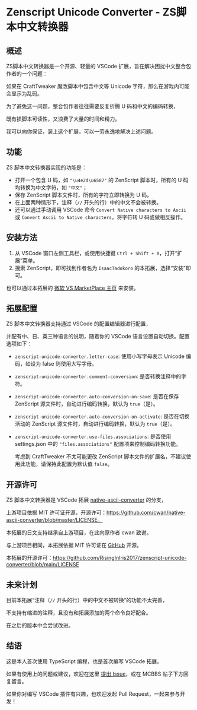 # Zenscript Unicode Converter - ZS脚本中文转换器

## 概述

ZS脚本中文转换器是一个开源、轻量的 VSCode 扩展，旨在解决困扰中文整合包作者的一个问题：

如果在 CraftTweaker 魔改脚本中包含中文等 Unicode 字符，那么在游戏内可能会显示为乱码。

为了避免这一问题，整合包作者往往需要反复折腾 U 码和中文的编码转换，

既有损脚本可读性，又浪费了大量的时间和精力。

我可以向你保证，装上这个扩展，可以一劳永逸地解决上述问题。

## 功能

ZS 脚本中文转换器实现的功能是：

- 打开一个包含 U 码，如 `"\u4e2d\u6587"` 的 ZenScript 脚本时，所有的 U 码均转换为中文字符，如 `"中文"`；
- 保存 ZenScript 脚本文件时，所有的字符立即转换为 U 码。
- 在上面两种情形下，注释（`//` 开头的行）中的中文不会被转换。
- 还可以通过手动调用 VSCode 命令 `Convert Native characters to Ascii` 或 `Convert Ascii to Native characters`，将字符转 U 码或做相反操作。

## 安装方法

1. 从 VSCode 窗口左侧工具栏，或使用快捷键 `Ctrl + Shift + X`，打开“扩展”菜单。
2. 搜索 ZenScript，即可找到作者名为 `IsaacTadokoro` 的本拓展，选择“安装”即可。

也可以通过本拓展的 [微软 VS MarketPlace 主页](https://marketplace.visualstudio.com/items?itemName=IsaacTadokoro.zenscript-unicode-converter) 来安装。

## 拓展配置

ZS 脚本中文转换器支持通过 VSCode 的配置编辑器进行配置，

并配有中、日、英三种语言的说明，随着你的 VSCode 语言设置自动切换。配置选项如下：

* `zenscript-unicode-converter.letter-case`: 使用小写字母表示 Unicode 编码，如设为 false 则使用大写字母。
* `zenscript-unicode-converter.comment-conversion`: 是否转换注释中的字符。
* `zenscript-unicode-converter.auto-conversion-on-save`: 是否在保存 ZenScript 源文件时，自动进行编码转换，默认为 `true`（是）。
* `zenscript-unicode-converter.auto-conversion-on-activate`: 是否在切换活动的 ZenScript 源文件时，自动进行编码转换，默认为 `true`（是）。
* `zenscript-unicode-converter.use-files.associations`: 是否使用 settings.json 中的 `"files.associations"` 配置项来控制编码转换功能。

  考虑到 CraftTweaker 不太可能更改 ZenScript 脚本文件的扩展名，不建议使用此功能，请保持此配置为默认值 `false`。

## 开源许可

ZS 脚本中文转换器是 VSCode 拓展 [native-ascii-converter](https://github.com/cwan/native-ascii-converter) 的分支，

上游项目依据 MIT 许可证开源，开源许可：https://github.com/cwan/native-ascii-converter/blob/master/LICENSE。

本拓展的日文支持继承自上游项目，在此向原作者 cwan 致谢。

与上游项目相同，本拓展依据 MIT 许可证在 [GitHub](https://github.com/RisingInIris2017/zenscript-unicode-converter) 开源。

本拓展的开源许可：https://github.com/RisingInIris2017/zenscript-unicode-converter/blob/main/LICENSE

## 未来计划

目前本拓展“注释（`//` 开头的行）中的中文不被转换”的功能不太完善，

不支持有缩进的注释，且没有和拓展添加的两个命令良好配合。

在之后的版本中会尝试改进。

## 结语

这是本人首次使用 TypeScript 编程，也是首次编写 VSCode 拓展。

如果有使用上的问题或建议，欢迎在这里 [提出 Issue](https://github.com/RisingInIris2017/zenscript-unicode-converter/issues)，或在 MCBBS 帖子下方回复留言。

如果你对编写 VSCode 插件有兴趣，也欢迎发起 Pull Request，一起来参与开发！
